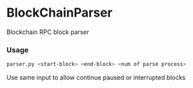 # BlockChainParser
Blockchain RPC block parser

### Usage

```bash
parser.py <start-block> <end-block> <num of parse process>
```
Use same input to allow continue paused or interrupted blocks
